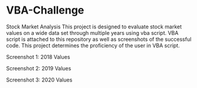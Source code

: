 # VBA-Challenge
Stock Market Analysis
This project is designed to evaluate stock market values on a wide data set through multiple years using vba script. 
VBA script is attached to this repository as well as screenshots of the successful code.
This project determines the proficiency of the user in VBA script. 

Screenshot 1: 2018 Values

Screenshot 2: 2019 Values

Screenshot 3: 2020 Values 
